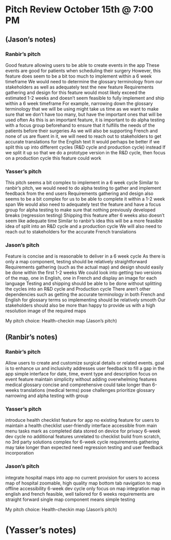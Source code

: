 # Pitch Review October 15th @ 7:00 PM
## (Jason’s notes)

### Ranbir’s pitch
Good feature allowing users to be able to create events in the app
These events are good for patients when scheduling their surgery
However, this feature does seem to be a bit too much to implement within a 6 week timeframe
We would need to determine the glossary terminology from our stakeholders as well as adequately test the new feature
Requirements gathering and design for this feature would most likely exceed the estimated 1-2 weeks and doesn’t seem feasible to fully implement and ship within a 6 week timeframe
For example, narrowing down the glossary terminology that we will be using might take us time as we want to make sure that we don’t have too many, but have the important ones that will be used often
As this is an important feature, it is important to do alpha testing with a focus group beforehand to ensure that it fulfills the needs of the patients before their surgeries
As we will also be supporting French and none of us are fluent in it, we will need to reach out to stakeholders to get accurate translations for the English text
It would perhaps be better if we split this up into different cycles (R&D cycle and production cycle) instead
If we split it up so that we do a prototype version in the R&D cycle, then focus on a production cycle this feature could work

### Yasser’s pitch
This pitch seems a bit complex to implement in a 6 week cycle
Similar to ranbir’s pitch, we would need to do alpha testing to gather and implement feedback from the end users
Requirements gathering and design also seems to be a bit complex for us to be able to complete it within a 1-2 week span
We would also need to adequately test the feature and have a focus group for alpha testing to make sure that nothing previously developed breaks (regression testing)
Shipping this feature after 6 weeks also doesn’t seem like adequate time
Similar to ranbir’s idea this will be a more feasible idea of split into an R&D cycle and a production cycle
We will also need to reach out to stakeholders for the accurate French translations 

### Jason’s pitch
Feature is concise and is reasonable to deliver in a 6 week cycle
As there is only a map component, testing should be relatively straightforward
Requirements gathering  (such as the actual map) and design should easily be done within the first 1-2 weeks
We could look into getting two versions of the map, one in English, one in French and display an image for each language
Testing and shipping should be able to be done without splitting the cycles into an R&D cycle and Production cycle
There aren’t other dependencies such as getting the accurate terminology in both French and English for glossary terms so implementing should be relatively smooth
Our stakeholders should also be more than happy to provide us with a high resolution image of the required maps

My pitch choice: Health-checkin map (Jason’s pitch)

## (Ranbir’s notes)

### Ranbir’s pitch
Allow users to create and customize surgical details or related events.
goal is to enhance ux and inclusivity
addresses user feedback to fill a gap in the app
simple interface for date, time, event type and description
focus on event feature
maintain simplicity without adding overwhelming features
medical glossary concise and comprehensive
could take longer than 6-weeks
translations (medical terms) pose challenges
prioritize glossary narrowing and alpha testing with group

### Yasser’s pitch
introduce health checklist feature for app
no existing feature for users to maintain a health checklist
user-friendly interface accessible from main menu
tasks mark as completed
data stored on device for privacy
6-week dev cycle
no additional features unrelated to checklist
build from scratch, no 3rd party solutions
complex for 6-week cycle
requirements gathering may take longer than expected
need regression testing and user feedback incorporation

### Jason’s pitch
integrate hospital maps into app
no current provision for users to access map of hospital
zoomable, high quality map
bottom tab navigation to map
offline accessibility
6-week dev cycle
only focus on map integration
map in english and french
feasible, well tailored for 6 weeks
requirements are straight forward
single map component means simple testing

My pitch choice: Health-checkin map (Jason’s pitch)


# (Yasser’s notes)

